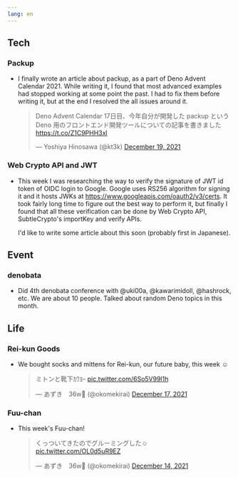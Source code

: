 ```yaml
---
lang: en
---
```


## Tech

### Packup

- I finally wrote an article about packup, as a part of Deno Advent Calendar 2021. While writing it, I found that most advanced examples had stopped working at some point the past. I had to fix them before writing it, but at the end I resolved the all issues around it.

  <blockquote class="twitter-tweet"><p lang="ja" dir="ltr">Deno Advent Calendar 17日目、今年自分が開発した packup という Deno 用のフロントエンド開発ツールについての記事を書きました <a href="https://t.co/Z1C9PHH3xl">https://t.co/Z1C9PHH3xl</a></p>&mdash; Yoshiya Hinosawa (@kt3k) <a href="https://twitter.com/kt3k/status/1472536262976614400?ref_src=twsrc%5Etfw">December 19, 2021</a></blockquote> <script async src="https://platform.twitter.com/widgets.js" charset="utf-8"></script>

### Web Crypto API and JWT

- This week I was researching the way to verify the signature of JWT id token of OIDC login to Google. Google uses RS256 algorithm for signing it and it hosts JWKs at https://www.googleapis.com/oauth2/v3/certs. It took fairly long time to figure out the best way to perform it, but finally I found that all these verification can be done by Web Crypto API, SubtleCrypto's importKey and verify APIs.

  I'd like to write some article about this soon (probably first in Japanese).

## Event

### denobata

- Did 4th denobata conference with @uki00a, @kawarimidoll, @hashrock, etc. We are about 10 people. Talked about random Deno topics in this month.

## Life

### Rei-kun Goods

- We bought socks and mittens for Rei-kun, our future baby, this week ☺️

  <blockquote class="twitter-tweet"><p lang="ja" dir="ltr">ミトンと靴下ｶﾜﾖｰ <a href="https://t.co/6So5V99l1h">pic.twitter.com/6So5V99l1h</a></p>&mdash; あずき　36w🦕 (@okomekirai) <a href="https://twitter.com/okomekirai/status/1471886871563481088?ref_src=twsrc%5Etfw">December 17, 2021</a></blockquote> <script async src="https://platform.twitter.com/widgets.js" charset="utf-8"></script>

### Fuu-chan

- This week's Fuu-chan!

  <blockquote class="twitter-tweet"><p lang="ja" dir="ltr">くっついてきたのでグルーミングした☺️ <a href="https://t.co/OL0d5uR9EZ">pic.twitter.com/OL0d5uR9EZ</a></p>&mdash; あずき　36w🦕 (@okomekirai) <a href="https://twitter.com/okomekirai/status/1470652722936676352?ref_src=twsrc%5Etfw">December 14, 2021</a></blockquote> <script async src="https://platform.twitter.com/widgets.js" charset="utf-8"></script>
